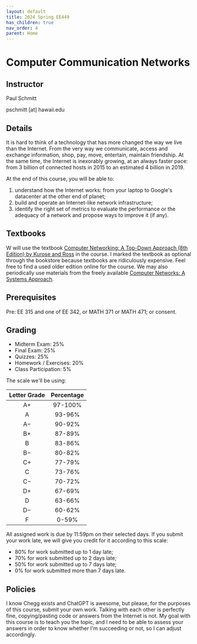 ```yaml
---
layout: default
title: 2024 Spring EE449
has_children: true
nav_order: 4
parent: Home
---
```


# Computer Communication Networks

## Instructor
Paul Schmitt

pschmitt \[at\] hawaii.edu

## Details
It is hard to think of a technology that has more changed the way we live than the Internet. From the very way we communicate, access and exchange information, shop, pay, move, entertain, maintain friendship. At the same time, the Internet is inexorably growing, at an always faster pace: from 3 billion of connected hosts in 2015 to an estimated 4 billion in 2019.

At the end of this course, you will be able to:

1. understand how the Internet works: from your laptop to Google's datacenter at the other end of planet;
2. build and operate an Internet-like network infrastructure;
3. identify the right set of metrics to evaluate the performance or the adequacy of a network and propose ways to improve it (if any).

## Textbooks
W will use the textbook [Computer Networking: A Top-Down Approach (8th Edition) by Kurose and Ross](https://www.pearson.com/en-us/subject-catalog/p/computer-networking/P200000003334/9780135928615) in the course. I marked the textbook as optional through the bookstore because textbooks are ridiculously expensive. Feel free to find a used older edition online for the course. We may also periodically use materials from the freely available [Computer Networks: A Systems Approach](https://book.systemsapproach.org/#).

## Prerequisites 
Pre: EE 315 and one of EE 342, or MATH 371 or MATH 471; or consent.

## Grading
- Midterm Exam: 25%
- Final Exam: 25%
- Quizzes: 25%
- Homework / Exercises: 20%
- Class Participation: 5%

The scale we'll be using:

| **Letter Grade** | **Percentage** |
|:----------------:|:--------------:|
| A+               | 97-100%        |
| A                | 93-96%         |
| A−               | 90-92%         |
| B+               | 87-89%         |
| B                | 83-86%         |
| B−               | 80-82%         |
| C+               | 77-79%         |
| C                | 73-76%         |
| C−               | 70-72%         |
| D+               | 67-69%         |
| D                | 63-66%         |
| D−               | 60-62%         |
| F                | 0-59%          |


All assigned work is due by 11:59pm on their selected days. If you submit your work late, we will give you credit for it according to this scale:

- 80% for work submitted up to 1 day late;
- 70% for work submitted up to 2 days late;
- 50% for work submitted up to 7 days late;
- 0% for work submitted more than 7 days late.

## Policies
I know Chegg exists and ChatGPT is awesome, but please, for the purposes of this course, submit your own work. Talking with each other is perfectly fine, copying/pasting code or answers from the Internet is not. My goal with this course is to teach you the topic, and I need to be able to assess your answers in order to know whether I'm succeeding or not, so I can adjust accordingly.